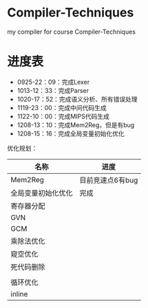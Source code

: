 # Compiler-Techniques

my compiler for course Compiler-Techniques

# 进度表

- 0925-22：09：完成Lexer
- 1013-12：33：完成Parser
- 1020-17：52：完成语义分析、所有错误处理
- 1119-23：00：完成中间代码生成
- 1122-10：00：完成MIPS代码生成
- 1208-13：10：完成Mem2Reg，但是有bug
- 1208-15：16：完成全局变量初始化优化

优化规划：

| 名称               | 进度             |
| ------------------ | ---------------- |
| Mem2Reg            | 目前竞速点6有bug |
| 全局变量初始化优化 | 完成             |
| 寄存器分配         |                  |
| GVN                |                  |
| GCM                |                  |
| 乘除法优化         |                  |
| 窥空优化           |                  |
| 死代码删除         |                  |
|                    |                  |
| 循环优化           |                  |
| inline             |                  |

